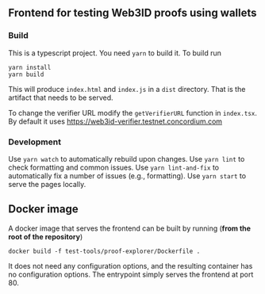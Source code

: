 ## Frontend for testing Web3ID proofs using wallets

### Build

This is a typescript project. You need `yarn` to build it. To build run

```
yarn install
yarn build
```

This will produce `index.html` and `index.js` in a `dist` directory. That is the artifact that needs to be served.

To change the verifier URL modify the `getVerifierURL` function in `index.tsx`.
By default it uses https://web3id-verifier.testnet.concordium.com

### Development

Use `yarn watch` to automatically rebuild upon changes.
Use `yarn lint` to check formatting and common issues. Use `yarn lint-and-fix` to automatically fix a number of issues (e.g., formatting).
Use `yarn start` to serve the pages locally.


## Docker image

A docker image that serves the frontend can be built by running (**from the root
of the repository**)

```console
docker build -f test-tools/proof-explorer/Dockerfile .
```

It does not need any configuration options, and the resulting container has no
configuration options. The entrypoint simply serves the frontend at port 80.
